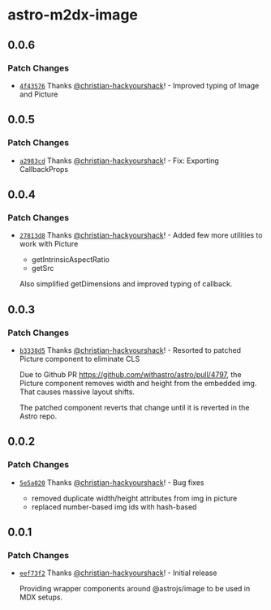 # astro-m2dx-image

## 0.0.6

### Patch Changes

- [`4f43576`](https://github.com/christian-hackyourshack/npm/commit/4f43576993b0a2b143c3308db684514dcf09c67b) Thanks [@christian-hackyourshack](https://github.com/christian-hackyourshack)! - Improved typing of Image and Picture

## 0.0.5

### Patch Changes

- [`a2983cd`](https://github.com/christian-hackyourshack/npm/commit/a2983cdf38c15d524b52686574707cb356851e98) Thanks [@christian-hackyourshack](https://github.com/christian-hackyourshack)! - Fix: Exporting CallbackProps

## 0.0.4

### Patch Changes

- [`27813d8`](https://github.com/christian-hackyourshack/npm/commit/27813d830d08fc670cdd797cfd2c09c25cc43814) Thanks [@christian-hackyourshack](https://github.com/christian-hackyourshack)! - Added few more utilities to work with Picture

  - getIntrinsicAspectRatio
  - getSrc

  Also simplified getDimensions and improved typing of callback.

## 0.0.3

### Patch Changes

- [`b3338d5`](https://github.com/christian-hackyourshack/npm/commit/b3338d50562397f7fd5b2c11e1d4a69a75ef3463) Thanks [@christian-hackyourshack](https://github.com/christian-hackyourshack)! - Resorted to patched Picture component to eliminate CLS

  Due to Github PR https://github.com/withastro/astro/pull/4797, the Picture component removes width and height from the embedded img. That causes massive layout shifts.

  The patched component reverts that change until it is reverted in the Astro repo.

## 0.0.2

### Patch Changes

- [`5e5a020`](https://github.com/christian-hackyourshack/npm/commit/5e5a0200f239bcb2f9c1c3fe5e776d330dec3ff3) Thanks [@christian-hackyourshack](https://github.com/christian-hackyourshack)! - Bug fixes

  - removed duplicate width/height attributes from img in picture
  - replaced number-based img ids with hash-based

## 0.0.1

### Patch Changes

- [`eef73f2`](https://github.com/christian-hackyourshack/npm/commit/eef73f2f2d791814604237911cad17f18df681b7) Thanks [@christian-hackyourshack](https://github.com/christian-hackyourshack)! - Initial release

  Providing wrapper components around @astrojs/image to be used in MDX setups.
